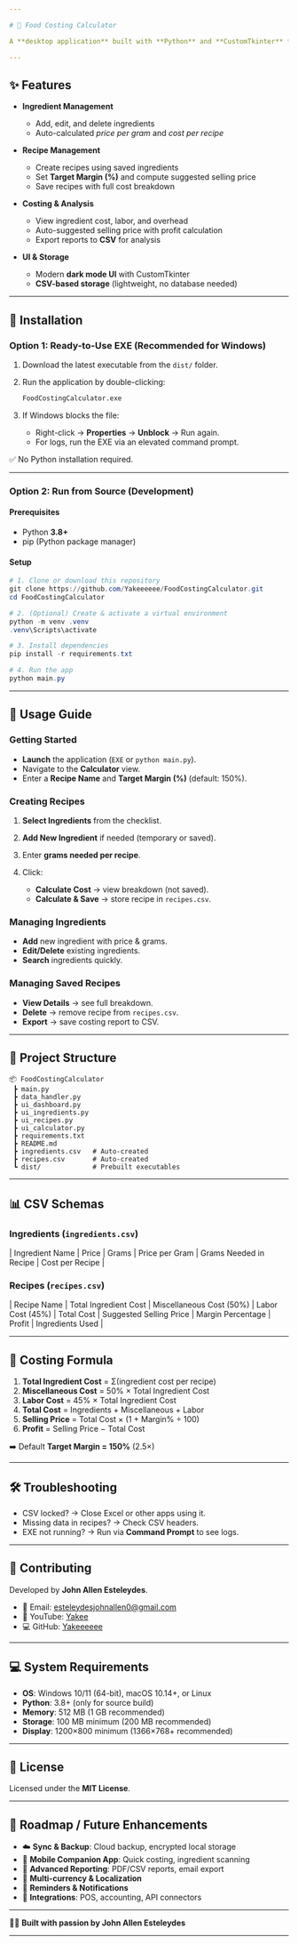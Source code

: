 ```yaml
---

# 🍴 Food Costing Calculator

A **desktop application** built with **Python** and **CustomTkinter** for managing ingredients, recipes, and calculating product costs — including **labor and overhead** — with a modern lightweight design.

---
```


## ✨ Features

* **Ingredient Management**

  * Add, edit, and delete ingredients
  * Auto-calculated *price per gram* and *cost per recipe*

* **Recipe Management**

  * Create recipes using saved ingredients
  * Set **Target Margin (%)** and compute suggested selling price
  * Save recipes with full cost breakdown

* **Costing & Analysis**

  * View ingredient cost, labor, and overhead
  * Auto-suggested selling price with profit calculation
  * Export reports to **CSV** for analysis

* **UI & Storage**

  * Modern **dark mode UI** with CustomTkinter
  * **CSV-based storage** (lightweight, no database needed)

---

## 🚀 Installation

### Option 1: Ready-to-Use EXE (Recommended for Windows)

1. Download the latest executable from the `dist/` folder.
2. Run the application by double-clicking:

   ```bash
   FoodCostingCalculator.exe
   ```
3. If Windows blocks the file:

   * Right-click → **Properties** → **Unblock** → Run again.
   * For logs, run the EXE via an elevated command prompt.

✅ No Python installation required.

---

### Option 2: Run from Source (Development)

#### Prerequisites

* Python **3.8+**
* pip (Python package manager)

#### Setup

```powershell
# 1. Clone or download this repository
git clone https://github.com/Yakeeeeee/FoodCostingCalculator.git
cd FoodCostingCalculator

# 2. (Optional) Create & activate a virtual environment
python -m venv .venv
.venv\Scripts\activate

# 3. Install dependencies
pip install -r requirements.txt

# 4. Run the app
python main.py
```

---

## 📖 Usage Guide

### Getting Started

* **Launch** the application (`EXE` or `python main.py`).
* Navigate to the **Calculator** view.
* Enter a **Recipe Name** and **Target Margin (%)** (default: 150%).

### Creating Recipes

1. **Select Ingredients** from the checklist.
2. **Add New Ingredient** if needed (temporary or saved).
3. Enter **grams needed per recipe**.
4. Click:

   * **Calculate Cost** → view breakdown (not saved).
   * **Calculate & Save** → store recipe in `recipes.csv`.

### Managing Ingredients

* **Add** new ingredient with price & grams.
* **Edit/Delete** existing ingredients.
* **Search** ingredients quickly.

### Managing Saved Recipes

* **View Details** → see full breakdown.
* **Delete** → remove recipe from `recipes.csv`.
* **Export** → save costing report to CSV.

---

## 📂 Project Structure

```
📦 FoodCostingCalculator
 ┣ main.py
 ┣ data_handler.py
 ┣ ui_dashboard.py
 ┣ ui_ingredients.py
 ┣ ui_recipes.py
 ┣ ui_calculator.py
 ┣ requirements.txt
 ┣ README.md
 ┣ ingredients.csv   # Auto-created
 ┣ recipes.csv       # Auto-created
 ┗ dist/             # Prebuilt executables
```

---

## 📊 CSV Schemas

### Ingredients (`ingredients.csv`)

\| Ingredient Name | Price | Grams | Price per Gram | Grams Needed in Recipe | Cost per Recipe |

### Recipes (`recipes.csv`)

\| Recipe Name | Total Ingredient Cost | Miscellaneous Cost (50%) | Labor Cost (45%) | Total Cost | Suggested Selling Price | Margin Percentage | Profit | Ingredients Used |

---

## 🧮 Costing Formula

1. **Total Ingredient Cost** = Σ(ingredient cost per recipe)
2. **Miscellaneous Cost** = 50% × Total Ingredient Cost
3. **Labor Cost** = 45% × Total Ingredient Cost
4. **Total Cost** = Ingredients + Miscellaneous + Labor
5. **Selling Price** = Total Cost × (1 + Margin% ÷ 100)
6. **Profit** = Selling Price − Total Cost

➡️ Default **Target Margin = 150%** (2.5×)

---

## 🛠 Troubleshooting

* CSV locked? → Close Excel or other apps using it.
* Missing data in recipes? → Check CSV headers.
* EXE not running? → Run via **Command Prompt** to see logs.

---

## 🤝 Contributing

Developed by **John Allen Esteleydes**.

* 📧 Email: [esteleydesjohnallen0@gmail.com](mailto:esteleydesjohnallen0@gmail.com)
* 🎥 YouTube: [Yakee](https://www.youtube.com/@mr.yakeee)
* 💻 GitHub: [Yakeeeeee](https://github.com/Yakeeeeee)

---

## 💻 System Requirements

* **OS**: Windows 10/11 (64-bit), macOS 10.14+, or Linux
* **Python**: 3.8+ (only for source build)
* **Memory**: 512 MB (1 GB recommended)
* **Storage**: 100 MB minimum (200 MB recommended)
* **Display**: 1200×800 minimum (1366×768+ recommended)

---

## 📄 License

Licensed under the **MIT License**.

---

## 🔮 Roadmap / Future Enhancements

* ☁️ **Sync & Backup**: Cloud backup, encrypted local storage
* 📱 **Mobile Companion App**: Quick costing, ingredient scanning
* 📑 **Advanced Reporting**: PDF/CSV reports, email export
* 💱 **Multi-currency & Localization**
* 🔔 **Reminders & Notifications**
* 🔌 **Integrations**: POS, accounting, API connectors

---

👨‍💻 **Built with passion by John Allen Esteleydes**

---

